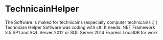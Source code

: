 # TechnicainHelper
The Software is maked for technicains (especially computer technicains
:) ) Technician Helper Software was coding with c#. It needs .NET
Framework 3.5 SP1 and SQL Server 2012 or SQL Server 2014 Express LocalDB
for work
